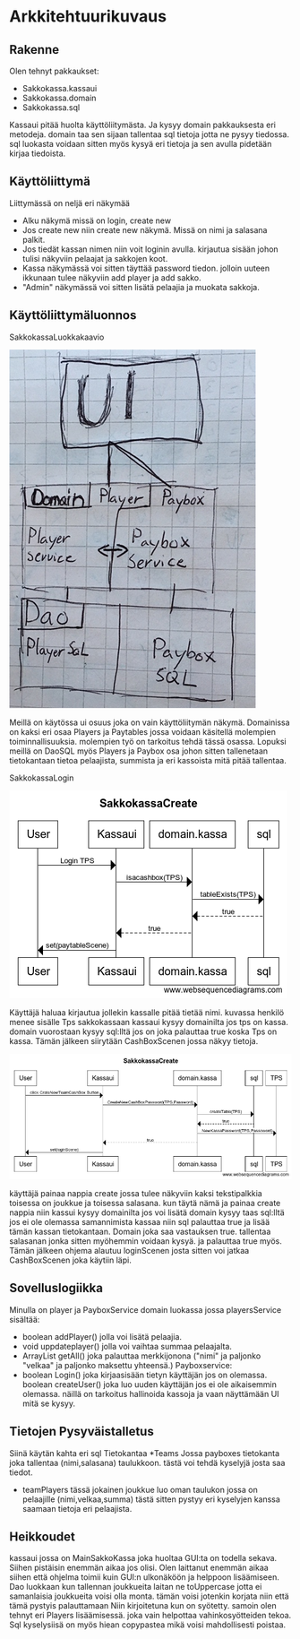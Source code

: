 
# Arkkitehtuurikuvaus

## Rakenne

Olen tehnyt pakkaukset:
* Sakkokassa.kassaui
* Sakkokassa.domain
* Sakkokassa.sql 

Kassaui pitää huolta käyttöliitymästa.
Ja kysyy domain pakkauksesta eri metodeja.
domain taa sen sijaan tallentaa sql tietoja jotta ne pysyy tiedossa.
sql luokasta voidaan sitten myös kysyä eri tietoja ja sen avulla pidetään kirjaa tiedoista.

## Käyttöliittymä

Liittymässä on neljä eri näkymää
* Alku näkymä missä on login, create new 
* Jos create new niin create new näkymä. Missä on nimi ja salasana palkit.
* Jos tiedät kassan nimen niin voit loginin avulla. kirjautua sisään johon tulisi näkyviin pelaajat ja sakkojen koot.
* Kassa näkymässä voi sitten täyttää password tiedon. jolloin uuteen ikkunaan tulee näkyviin add player ja add sakko. 
* "Admin" näkymässä voi sitten lisätä pelaajia ja muokata sakkoja.

## Käyttöliittymäluonnos

SakkokassaLuokkakaavio

![Luonnos](Kuvat/SakkoKaavio.jpg)

Meillä on käytössa ui osuus joka on vain käyttöliitymän näkymä.
Domainissa on kaksi eri osaa Players ja Paytables
jossa voidaan käsitellä molempien toiminnallisuuksia.
molempien työ on tarkoitus tehdä tässä osassa.
Lopuksi meillä on DaoSQL myös Players ja Paybox
osa johon sitten tallenetaan tietokantaan tietoa pelaajista, summista ja eri kassoista mitä pitää tallentaa.



SakkokassaLogin

![Luonnos](Kuvat/SakkokassaLogin.png)

Käyttäjä haluaa kirjautua jollekin kassalle pitää tietää nimi. kuvassa henkilö menee sisälle Tps sakkokassaan
kassaui kysyy domainilta jos tps on kassa. domain vuorostaan kysyy sql:lltä jos on joka palauttaa true koska Tps on kassa.
Tämän jälkeen siirytään CashBoxScenen jossa näkyy tietoja.

![Luonnos](Kuvat/SakkokassaCreate.png)

käyttäjä painaa nappia create jossa tulee näkyviin kaksi tekstipalkkia toisessa on joukkue ja toisessa salasana.
kun täytä nämä ja painaa create nappia niin kassui kysyy domainilta jos voi lisätä domain kysyy taas sql:lltä 
jos ei ole olemassa samannimista kassaa niin sql palauttaa true ja lisää tämän kassan tietokantaan.
Domain joka saa vastauksen true. tallentaa salasanan jonka sitten myöhemmin voidaan kysyä.
ja palauttaa true myös. 
Tämän jälkeen ohjema alautuu loginScenen josta sitten voi jatkaa CashBoxScenen joka käytiin läpi.


## Sovelluslogiikka

Minulla on player ja PayboxService domain luokassa jossa playersService sisältää:
* boolean addPlayer()
jolla voi lisätä pelaajia.
* void uppdateplayer() 
jolla voi vaihtaa summaa pelaajalta.
* ArrayList<String> getAll()
joka palauttaa merkkijonona ("nimi" ja paljonko "velkaa" ja paljonko maksettu yhteensä.)
Payboxservice:
* boolean Login()
joka kirjaasisään tietyn käyttäjän jos on olemassa.
boolean createUser()
joka luo uuden käyttäjän jos ei ole aikaisemmin olemassa.
näillä on tarkoitus hallinoida kassoja ja vaan näyttämään UI mitä se kysyy.


## Tietojen Pysyväistalletus

Siinä käytän kahta eri sql Tietokantaa 
*Teams
Jossa payboxes tietokanta joka tallentaa (nimi,salasana) taulukkoon.
tästä voi tehdä kyselyjä josta saa tiedot.

* teamPlayers
tässä jokainen joukkue luo oman taulukon jossa on pelaajille
(nimi,velkaa,summa) tästä sitten pystyy eri kyselyjen kanssa saamaan tietoja eri pelaajista.

## Heikkoudet

kassaui jossa on MainSakkoKassa joka huoltaa GUI:ta on todella sekava.
Siihen pistäisin enemmän aikaa jos olisi. Olen laittanut enemmän aikaa siihen että ohjelma toimii kuin GUI:n ulkonäköön ja helppoon lisäämiseen.
Dao luokkaan kun tallennan joukkueita laitan ne toUppercase jotta ei samanlaisia joukkueita voisi olla monta.
tämän voisi jotenkin korjata niin että tämä pystyis palauttamaan Niin kirjoitetuna kun on syötetty.
samoin olen tehnyt eri Players lisäämisessä. joka vain helpottaa vahinkosyötteiden tekoa.
Sql kyselysiisä on myös hiean copypastea mikä voisi mahdollisesti poistaa. 

  
